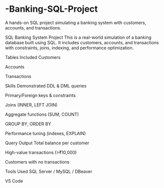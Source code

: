 # -Banking-SQL-Project
A hands-on SQL project simulating a banking system with customers, accounts, and transactions.

SQL Banking System Project
This is a real-world simulation of a banking database built using SQL. It includes customers, accounts, and transactions with constraints, joins, indexing, and performance optimization.

Tables Included
Customers

Accounts

Transactions

Skills Demonstrated
DDL & DML queries

Primary/Foreign keys & constraints

Joins (INNER, LEFT JOIN)

Aggregate functions (SUM, COUNT)

GROUP BY, ORDER BY

Performance tuning (indexes, EXPLAIN)

Query Output
Total balance per customer

High-value transactions (>₹10,000)

Customers with no transactions

Tools Used
SQL Server / MySQL / DBeaver

VS Code

